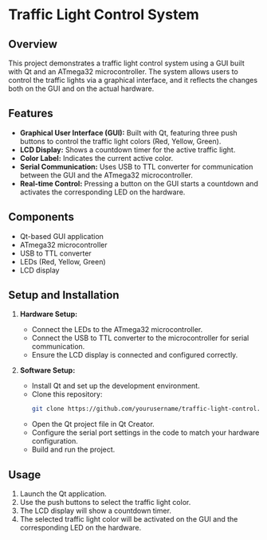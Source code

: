 # Traffic Light Control System

## Overview
This project demonstrates a traffic light control system using a GUI built with Qt and an ATmega32 microcontroller. The system allows users to control the traffic lights via a graphical interface, and it reflects the changes both on the GUI and on the actual hardware.

## Features
- **Graphical User Interface (GUI):** Built with Qt, featuring three push buttons to control the traffic light colors (Red, Yellow, Green).
- **LCD Display:** Shows a countdown timer for the active traffic light.
- **Color Label:** Indicates the current active color.
- **Serial Communication:** Uses USB to TTL converter for communication between the GUI and the ATmega32 microcontroller.
- **Real-time Control:** Pressing a button on the GUI starts a countdown and activates the corresponding LED on the hardware.

## Components
- Qt-based GUI application
- ATmega32 microcontroller
- USB to TTL converter
- LEDs (Red, Yellow, Green)
- LCD display

## Setup and Installation
1. **Hardware Setup:**
   - Connect the LEDs to the ATmega32 microcontroller.
   - Connect the USB to TTL converter to the microcontroller for serial communication.
   - Ensure the LCD display is connected and configured correctly.

2. **Software Setup:**
   - Install Qt and set up the development environment.
   - Clone this repository: 
     ```bash
     git clone https://github.com/yourusername/traffic-light-control.git
     ```
   - Open the Qt project file in Qt Creator.
   - Configure the serial port settings in the code to match your hardware configuration.
   - Build and run the project.

## Usage
1. Launch the Qt application.
2. Use the push buttons to select the traffic light color.
3. The LCD display will show a countdown timer.
4. The selected traffic light color will be activated on the GUI and the corresponding LED on the hardware.
